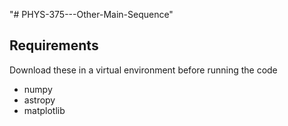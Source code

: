 "# PHYS-375---Other-Main-Sequence"

## Requirements
Download these in a virtual environment before running the code
- numpy
- astropy
- matplotlib

